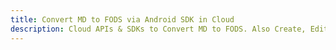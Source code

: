 ---title: Convert MD to FODS via Android SDK in Clouddescription: Cloud APIs & SDKs to Convert MD to FODS. Also Create, Edit & Render Microsoft Word & OpenOffice documents in the Cloud.---